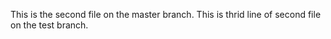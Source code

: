 This is the second file on the master branch.
This is thrid line of second file on the test branch.
